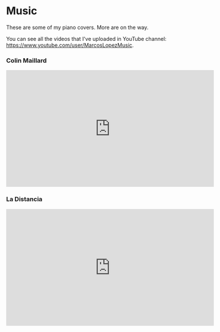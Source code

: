 # Music

These are some of my piano covers.
More are on the way.

You can see all the videos that I've uploaded in YouTube channel: <https://www.youtube.com/user/MarcosLopezMusic>.

### Colin Maillard

<iframe width="560" height="315" src="https://www.youtube.com/embed/S5_cf7uWQ8A" frameborder="0" allow="autoplay; encrypted-media" allowfullscreen></iframe>

### La Distancia

<iframe width="560" height="315" src="https://www.youtube.com/embed/Udp3ciM3vFU" frameborder="0" allow="autoplay; encrypted-media" allowfullscreen></iframe>

